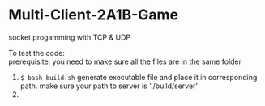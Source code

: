 # Multi-Client-2A1B-Game
socket progamming with TCP &amp; UDP 

To test the code:  
prerequisite: you need to make sure all the files are in the same folder  
1. `$ bash build.sh`
generate executable file and place it in corresponding path. make sure your path to server is './build/server'
2.

